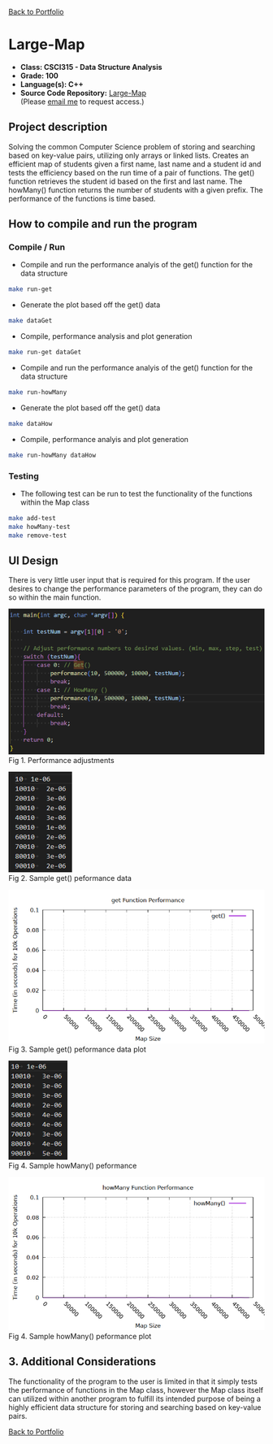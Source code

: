 [Back to Portfolio](./)

Large-Map
===============

-   **Class: CSCI315 - Data Structure Analysis** 
-   **Grade: 100** 
-   **Language(s): C++** 
-   **Source Code Repository:** [Large-Map](https://github.com/Sanchez-RickC137/Large-Map)  
    (Please [email me](mailto:jrpike@csustudent.net?subject=GitHub%20Access) to request access.)

## Project description

Solving the common Computer Science problem of storing and searching based on key-value pairs, utilizing only arrays or linked lists. Creates an efficient map of students given a first name, last name and a student id and tests the efficiency based on the run time of a pair of functions. The get() function retrieves the student id based on the first and last name. The howMany() function returns the number of students with a given prefix. The performance of the functions is time based.

## How to compile and run the program

### Compile / Run
- Compile and run the performance analyis of the get() function for the data structure
```bash
make run-get
```

- Generate the plot based off the get() data
```bash
make dataGet
```

- Compile, performance analysis and plot generation
```bash
make run-get dataGet
```

- Compile and run the performance analyis of the get() function for the data structure
```bash
make run-howMany
```

- Generate the plot based off the get() data
```bash
make dataHow
```

- Compile, performance analyis and plot generation
```bash
make run-howMany dataHow
```
### Testing
- The following test can be run to test the functionality of the functions within the Map class
```bash
make add-test
make howMany-test
make remove-test
```

## UI Design
There is very little user input that is required for this program. If the user desires to change the performance parameters of the program, they can do so within the main function.

![screenshot](images/LargeMap-Perform.png)  
Fig 1. Performance adjustments

![screenshot](images/getData.png)  
Fig 2. Sample get() peformance data

![screenshot](images/get.png)  
Fig 3. Sample get() peformance data plot

![screenshot](images/howManyData.png)  
Fig 4. Sample howMany() peformance

![screenshot](images/howMany.png)  
Fig 4. Sample howMany() peformance plot

## 3. Additional Considerations

The functionality of the program to the user is limited in that it simply tests the performance of functions in the Map class, however the Map class itself can utilized within another program to fulfill its intended purpose of being a highly efficient data structure for storing and searching based on key-value pairs.

[Back to Portfolio](./)
